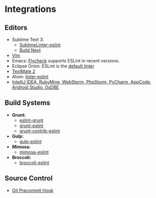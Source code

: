 # Integrations

## Editors

* Sublime Text 3:
    * [SublimeLinter-eslint](https://github.com/roadhump/SublimeLinter-eslint)
    * [Build Next](https://github.com/albertosantini/sublimetext-buildnext)
* [Vim](https://github.com/scrooloose/syntastic/tree/master/syntax_checkers/javascript)
* Emacs: [Flycheck](http://flycheck.readthedocs.org/en/latest/) supports ESLint in recent versions.
* Eclipse Orion: ESLint is the [default linter](http://dev.eclipse.org/mhonarc/lists/orion-dev/msg02718.html)
* [TextMate 2](https://github.com/natesilva/javascript-eslint.tmbundle)
* Atom: [linter-eslint](https://atom.io/packages/linter-eslint)
* [IntelliJ IDEA, RubyMine, WebStorm, PhpStorm, PyCharm, AppCode, Android Studio, 0xDBE](http://plugins.jetbrains.com/plugin/7494)


## Build Systems

* **Grunt:**
    * [eslint-grunt](https://npmjs.org/package/eslint-grunt)
    * [grunt-eslint](https://npmjs.org/package/grunt-eslint)
    * [grunt-contrib-eslint](https://www.npmjs.org/package/grunt-contrib-eslint)
* **Gulp:**
    * [gulp-eslint](https://npmjs.org/package/gulp-eslint)
* **Mimosa:**
    * [mimosa-eslint](https://npmjs.org/package/mimosa-eslint)
* **Broccoli:**
    * [broccoli-eslint](https://www.npmjs.org/package/broccoli-eslint)

## Source Control

* [Git Precommit Hook](https://coderwall.com/p/zq8jlq)
